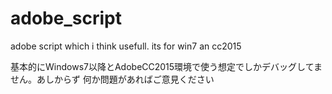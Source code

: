 # adobe_script
adobe script which i think usefull. its for win7 an cc2015

基本的にWindows7以降とAdobeCC2015環境で使う想定でしかデバッグしてません。あしからず
何か問題があればご意見ください